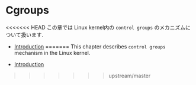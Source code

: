 # Cgroups

<<<<<<< HEAD
この章では Linux kernel内の `control groups` のメカニズムについて扱います.
* [Introduction](cgroups1.md)
=======
This chapter describes `control groups` mechanism in the Linux kernel.

* [Introduction](linux-cgroups-1.md)
>>>>>>> upstream/master
